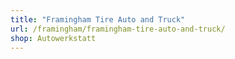 ```yaml
---
title: "Framingham Tire Auto and Truck"
url: /framingham/framingham-tire-auto-and-truck/
shop: Autowerkstatt
---
```

